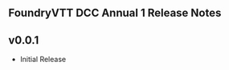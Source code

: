 FoundryVTT DCC Annual 1 Release Notes
----------------------------------------------------------

v0.0.1
------
* Initial Release

